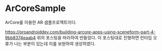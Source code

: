 # ArCoreSample
ArCore를 이용한 AR 샘플프로젝트이다.

https://proandroiddev.com/building-arcore-apps-using-sceneform-part-4-9bb8374eaab4
위의 포스팅을 따라하여 만들었다.
이 포스팅대로 진행하면 런타임 오류가 나는 부분이 있는데 이를 보완하여 생성하였다.
